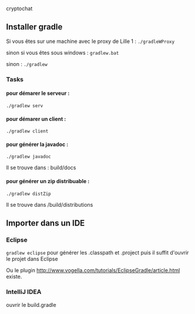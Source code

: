 cryptochat

## Installer gradle

Si vous êtes sur une machine avec le proxy de Lille 1 : ` ./gradleWProxy `

sinon si vous êtes sous windows :  ` gradlew.bat `

sinon : ` ./gradlew `

### Tasks

#### pour démarer le serveur :
`
./gradlew serv
`

#### pour démarer un client :
`
./gradlew client
`

#### pour générer la javadoc :
`
./gradlew javadoc
`

Il se trouve dans : build/docs

#### pour générer un zip distribuable :

`
./gradlew distZip
`


Il se trouve dans /build/distributions


## Importer dans un IDE

### Eclipse

`
gradlew eclipse
`
pour générer les .classpath et .project puis il suffit d'ouvrir le projet dans Eclipse

Ou le plugin http://www.vogella.com/tutorials/EclipseGradle/article.html existe.

### IntelliJ IDEA

ouvrir le build.gradle